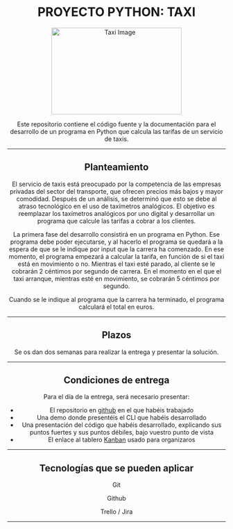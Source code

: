 <h1 align="center">PROYECTO PYTHON: TAXI</h1>

<p align="center">
  <img src="https://www.teleadhesivo.com/es/img/asfs1646-jpg/folder/products-listado-merchanthover/pegatinas-coches-motos-fake-taxi-ii.jpg" alt="Taxi Image" width="300" height="200">
</p>

<p align="center">Este repositorio contiene el código fuente y la documentación para el desarrollo de un programa en Python que calcula las tarifas de un servicio de taxis.</p>

<hr>

<h2 align="center">Planteamiento</h2>

<p align="center">El servicio de taxis está preocupado por la competencia de las empresas privadas del sector del transporte, que ofrecen precios más bajos y mayor comodidad. Después de un análisis, se determinó que esto se debe al atraso tecnológico en el uso de taxímetros analógicos. El objetivo es reemplazar los taxímetros analógicos por uno digital y desarrollar un programa que calcule las tarifas a cobrar a los clientes.</p>

<p align="center">La primera fase del desarrollo consistirá en un programa en Python. Ese programa debe poder ejecutarse, y al hacerlo el programa se quedará a la espera de que se le indique por input que la carrera ha comenzado. En ese momento, el programa empezará a calcular la tarifa, en función de si el taxi está en movimiento o no. Mientras el taxi esté parado, al cliente se le cobrarán 2 céntimos por segundo de carrera. En el momento en el que el taxi arranque, mientras esté en movimiento, se cobrarán 5 céntimos por segundo.</p>

<p align="center">Cuando se le indique al programa que la carrera ha terminado, el programa calculará el total en euros.</p>

<hr>

<h2 align="center">Plazos</h2>

<p align="center">Se os dan dos semanas para realizar la entrega y presentar la solución.</p>

<hr>

<h2 align="center">Condiciones de entrega</h2>

<p align="center">Para el día de la entrega, será necesario presentar:</p>

<ul align="center">
  <li>El repositorio en <a href="https://github.com">github</a> en el que habéis trabajado</li>
  <li>Una demo donde presentéis el CLI que habéis desarrollado</li>
  <li>Una presentación del código que habéis desarrollado, explicando sus puntos fuertes y sus puntos débiles, bajo vuestro punto de vista</li>
  <li>El enlace al tablero <a href="https://trello.com">Kanban</a> usado para organizaros</li>
</ul>

<hr>

<h2 align="center">Tecnologías que se pueden aplicar</h2>

<p align="center">Git</p>
<p align="center">Github</p>
<p align="center">Trello / Jira</p>

<hr>
